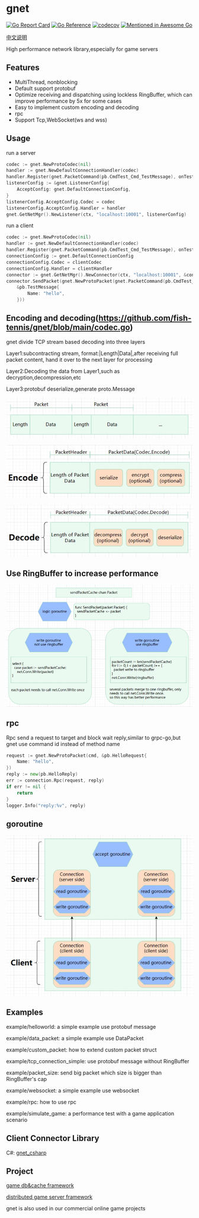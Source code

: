 # gnet
[![Go Report Card](https://goreportcard.com/badge/github.com/fish-tennis/gnet)](https://goreportcard.com/report/github.com/fish-tennis/gnet)
[![Go Reference](https://pkg.go.dev/badge/github.com/fish-tennis/gnet.svg)](https://pkg.go.dev/github.com/fish-tennis/gnet)
[![codecov](https://codecov.io/gh/fish-tennis/gnet/branch/main/graph/badge.svg?token=RJ1C0OJAMK)](https://codecov.io/gh/fish-tennis/gnet)
[![Mentioned in Awesome Go](https://awesome.re/mentioned-badge-flat.svg)](https://github.com/avelino/awesome-go#networking)

[中文说明](https://github.com/fish-tennis/gnet/blob/main/README_cn.md)

High performance network library,especially for game servers

## Features
- MultiThread, nonblocking
- Default support protobuf
- Optimize receiving and dispatching using lockless RingBuffer, which can improve performance by 5x for some cases
- Easy to implement custom encoding and decoding
- rpc
- Support Tcp,WebSocket(ws and wss)

## Usage
run a server
```go
codec := gnet.NewProtoCodec(nil)
handler := gnet.NewDefaultConnectionHandler(codec)
handler.Register(gnet.PacketCommand(pb.CmdTest_Cmd_TestMessage), onTestMessage, new(pb.TestMessage))
listenerConfig := &gnet.ListenerConfig{
    AcceptConfig: gnet.DefaultConnectionConfig,
}
listenerConfig.AcceptConfig.Codec = codec
listenerConfig.AcceptConfig.Handler = handler
gnet.GetNetMgr().NewListener(ctx, "localhost:10001", listenerConfig)
```

run a client
```go
codec := gnet.NewProtoCodec(nil)
handler := gnet.NewDefaultConnectionHandler(codec)
handler.Register(gnet.PacketCommand(pb.CmdTest_Cmd_TestMessage), onTestMessage, new(pb.TestMessage))
connectionConfig := gnet.DefaultConnectionConfig
connectionConfig.Codec = clientCodec
connectionConfig.Handler = clientHandler
connector := gnet.GetNetMgr().NewConnector(ctx, "localhost:10001", &connectionConfig, nil)
connector.SendPacket(gnet.NewProtoPacket(gnet.PacketCommand(pb.CmdTest_Cmd_TestMessage),
    &pb.TestMessage{
        Name: "hello",
    }))
```

## Encoding and decoding(https://github.com/fish-tennis/gnet/blob/main/codec.go)

gnet divide TCP stream based decoding into three layers

Layer1:subcontracting stream, format:|Length|Data|,after receiving full packet content, hand it over to the next layer for processing

Layer2:Decoding the data from Layer1,such as decryption,decompression,etc

Layer3:protobuf deserialize,generate proto.Message

![length & data](https://github.com/fish-tennis/doc/blob/master/imgs/gnet/packet.png)

![encode](https://github.com/fish-tennis/doc/blob/master/imgs/gnet/packet_encode.png)

![decode](https://github.com/fish-tennis/doc/blob/master/imgs/gnet/packet_decode.png)


## Use RingBuffer to increase performance

![ringbuffer-performance](https://github.com/fish-tennis/doc/blob/master/imgs/gnet/ringbuffer-performance.png)

## rpc
Rpc send a request to target and block wait reply,similar to grpc-go,but gnet use command id instead of method name
```go
request := gnet.NewProtoPacket(cmd, &pb.HelloRequest{
    Name: "hello",
})
reply := new(pb.HelloReply)
err := connection.Rpc(request, reply)
if err != nil {
    return
}
logger.Info("reply:%v", reply)
```

## goroutine

![connection_goroutine](https://github.com/fish-tennis/doc/blob/master/imgs/gnet/connection_goroutine.png)

## Examples
example/helloworld: a simple example use protobuf message

example/data_packet: a simple example use DataPacket

example/custom_packet: how to extend custom packet struct

example/tcp_connection_simple: use protobuf message without RingBuffer

example/packet_size: send big packet which size is bigger than RingBuffer's cap

example/websocket: a simple example use websocket

example/rpc: how to use rpc

example/simulate_game: a performance test with a game application scenario

## Client Connector Library
C#: [gnet_csharp](https://github.com/fish-tennis/gnet_csharp)

## Project

[game db&cache framework](https://github.com/fish-tennis/gentity)

[distributed game server framework](https://github.com/fish-tennis/gserver)

gnet is also used in our commercial online game projects
